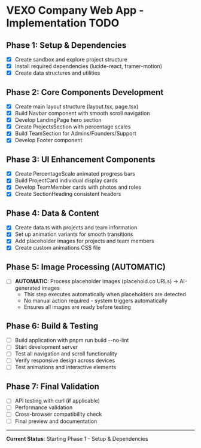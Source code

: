 # VEXO Company Web App - Implementation TODO

## Phase 1: Setup & Dependencies
- [x] Create sandbox and explore project structure
- [x] Install required dependencies (lucide-react, framer-motion)
- [x] Create data structures and utilities

## Phase 2: Core Components Development
- [x] Create main layout structure (layout.tsx, page.tsx)
- [x] Build Navbar component with smooth scroll navigation
- [x] Develop LandingPage hero section
- [x] Create ProjectsSection with percentage scales
- [x] Build TeamSection for Admins/Founders/Support
- [x] Develop Footer component

## Phase 3: UI Enhancement Components
- [x] Create PercentageScale animated progress bars
- [x] Build ProjectCard individual display cards
- [x] Develop TeamMember cards with photos and roles
- [x] Create SectionHeading consistent headers

## Phase 4: Data & Content
- [x] Create data.ts with projects and team information
- [x] Set up animation variants for smooth transitions
- [x] Add placeholder images for projects and team members
- [x] Create custom animations CSS file

## Phase 5: Image Processing (AUTOMATIC)
- [ ] **AUTOMATIC**: Process placeholder images (placehold.co URLs) → AI-generated images
  - This step executes automatically when placeholders are detected
  - No manual action required - system triggers automatically
  - Ensures all images are ready before testing

## Phase 6: Build & Testing
- [ ] Build application with pnpm run build --no-lint
- [ ] Start development server
- [ ] Test all navigation and scroll functionality
- [ ] Verify responsive design across devices
- [ ] Test animations and interactive elements

## Phase 7: Final Validation
- [ ] API testing with curl (if applicable)
- [ ] Performance validation
- [ ] Cross-browser compatibility check
- [ ] Final preview and documentation

---
**Current Status**: Starting Phase 1 - Setup & Dependencies
